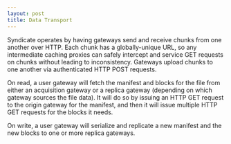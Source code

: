 ```yaml
---
layout: post
title: Data Transport
---
```


Syndicate operates by having gateways send and receive chunks from one another over HTTP.
Each chunk has a globally-unique URL, so any intermediate caching proxies can
safely intercept and service GET requests on chunks without leading to
inconsistency.  Gateways upload chunks to one another via authenticated HTTP
POST requests.

On read, a user gateway will fetch the manifest and blocks for the file from
either an acquisition gateway or a replica gateway (depending on which gateway
sources the file data).  It will do so by issuing an HTTP GET request to the
origin gateway for the manifest, and then it will issue multiple HTTP GET
requests for the blocks it needs.

On write, a user gateway will serialize and replicate a new manifest and the new
blocks to one or more replica gateways.
